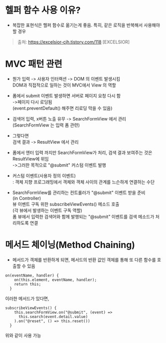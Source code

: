 # 헬퍼 함수 사용 이유?
* 복잡한 표현식은 헬퍼 함수로 옮기는게 좋음. 특히, 같은 로직을 반복해서 사용해야 할 경우
> 출처: https://excelsior-cjh.tistory.com/118 [EXCELSIOR]

# MVC 패턴 관련
* 뭔가 입력 -> 사용자 인터랙션 -> DOM 의 이벤트 발생시킴   
DOM과 직접적으로 일하는 것이 MVC에서 View 의 역할

* 폼에서 submit 이벤트 발생하면 서버로 페이지 요청 다시 함   
->페이지 다시 로딩됨   
(event.preventDefault() 해주면 리로딩 막을 수 있음)   

* 검색어 입력, x버튼 노출 유무 -> SearchFormView 에서 관리   
(SearchFormView 는 입력 폼 관련)   

* 그렇다면   
검색 결과 -> ResultView 에서 관리

* 폼에서 엔터 입력 까지만 SearchFormView가 처리, 검색 결과 보여주는 것은 ResultView에 위임   
->그러한 목적으로 "@submit" 커스텀 이벤트 발행

* 커스텀 이벤트(사용자 정의 이벤트)   
: 객체 지향 프로그래밍에서 객체와 객체 사이의 관계를 느슨하게 연결하는 수단

* SearchFormView를 관리하는 컨트롤러가 "@submit" 이벤트 받을 준비   
(in Controller)   
뷰 이벤트 구독 위한 subscribeViewEvents() 메소드 호출   
(각 뷰에서 발생하는 이벤트 구독 역할)   
폼 뷰에서 입력한 검색어와 함께 발행되는 "@submit" 이벤트를 검색 메소드가 처리하도록 연결   

# 메서드 체이닝(Method Chaining)   
* 메서드가 객체를 반환하게 되면, 메서드의 반환 값인 객체를 통해 또 다른 함수를 호출할 수 있음
```
on(eventName, handler) {
    on(this.element, eventName, handler);
    return this;
  }
```
이러한 메서드가 있다면,
```
subscribeViewEvents() {
    this.searchFormView.on("@submit", (event) =>
      this.search(event.detail.value)
    ).on("@reset", () => this.reset())
  }
```
위와 같이 사용 가능
